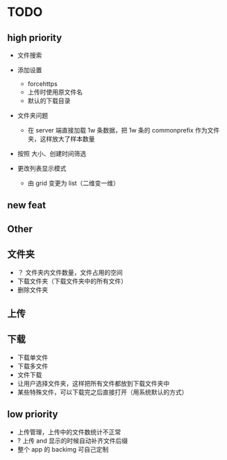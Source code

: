 # TODO

## high priority

- 文件搜索

- 添加设置

  - forcehttps
  - 上传时使用原文件名
  - 默认的下载目录

- 文件夹问题

  - 在 server 端直接加载 1w 条数据，把 1w 条的 commonprefix 作为文件夹，这样放大了样本数量

- 按照 大小、创建时间筛选
- 更改列表显示模式
  - 由 grid 变更为 list（二维变一维）

## new feat

## Other

## 文件夹

- ？ 文件夹内文件数量，文件占用的空间
- 下载文件夹（下载文件夹中的所有文件）
- 删除文件夹

## 上传

## 下载

- 下载单文件
- 下载多文件
- 文件下载
- 让用户选择文件夹，这样把所有文件都放到下载文件夹中
- 某些特殊文件，可以下载完之后直接打开（用系统默认的方式）

## low priority

- 上传管理，上传中的文件数统计不正常
- ? 上传 and 显示的时候自动补齐文件后缀
- 整个 app 的 backimg 可自己定制
